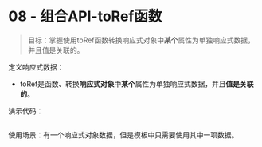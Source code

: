 # 08 - 组合API-toRef函数

> 目标：掌握使用toRef函数转换响应式对象中**某个**属性为单独响应式数据，并且值是关联的。

定义响应式数据：
- toRef是函数、转换**响应式对象**中**某个**属性为单独响应式数据，并且**值是关联的**。

演示代码：
```vue

```

使用场景：有一个响应式对象数据，但是模板中只需要使用其中一项数据。